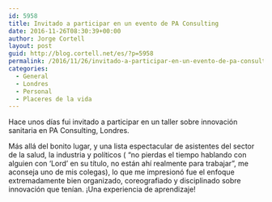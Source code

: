 ```yaml
---
id: 5958
title: Invitado a participar en un evento de PA Consulting
date: 2016-11-26T08:30:39+00:00
author: Jorge Cortell
layout: post
guid: http://blog.cortell.net/es/?p=5958
permalink: /2016/11/26/invitado-a-participar-en-un-evento-de-pa-consulting/
categories:
  - General
  - Londres
  - Personal
  - Placeres de la vida
---
```

Hace unos días fui invitado a participar en un taller sobre innovación sanitaria en PA Consulting, Londres.

Más allá del bonito lugar, y una lista espectacular de asistentes del sector de la salud, la industria y políticos ( &#8220;no pierdas el tiempo hablando con alguien con &#8216;Lord&#8217; en su título, no están ahí realmente para trabajar&#8221;, me aconseja uno de mis colegas), lo que me impresionó fue el enfoque extremadamente bien organizado, coreografiado y disciplinado sobre innovación que tenían. ¡Una experiencia de aprendizaje!